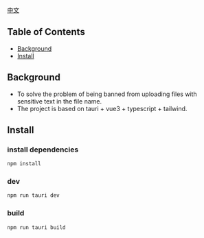 [中文](./README.zh-CN.md)

## Table of Contents

- [Background](#background)
- [Install](#install)


## Background

- To solve the problem of being banned from uploading files with sensitive text in the file name.
- The project is based on tauri + vue3 + typescript + tailwind.


## Install

### install dependencies
```sh
npm install
```

### dev
```sh
npm run tauri dev
```

### build
```
npm run tauri build
```